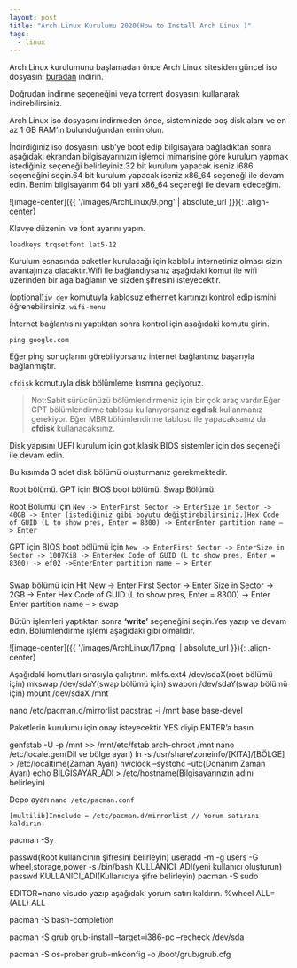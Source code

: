 ```yaml
---
layout: post
title: "Arch Linux Kurulumu 2020(How to Install Arch Linux )"
tags:
  - linux
---
```


Arch Linux kurulumunu başlamadan önce Arch Linux sitesiden güncel iso dosyasını [buradan](https://www.archlinux.org/download/) indirin.

Doğrudan indirme seçeneğini veya torrent dosyasını kullanarak indirebilirsiniz.

Arch Linux iso dosyasını indirmeden önce, sisteminizde boş disk alanı ve en az 1 GB RAM’in bulunduğundan emin olun.

İndirdiğiniz iso dosyasını usb’ye boot edip bilgisayara bağladıktan sonra aşağıdaki ekrandan bilgisayarınızın işlemci mimarisine göre kurulum yapmak istediğiniz seçeneği belirleyiniz.32 bit kurulum yapacak iseniz i686 seçeneğini seçin.64 bit kurulum yapacak iseniz x86_64 seçeneği ile devam edin. Benim bilgisayarım 64 bit yani x86_64 seçeneği ile devam edeceğim.

![image-center]({{ '/images/ArchLinux/9.png' | absolute_url }}){: .align-center}

Klavye düzenini ve font ayarını yapın.

```
loadkeys trqsetfont lat5-12
```

Kurulum esnasında paketler kurulacağı için kablolu internetiniz olması sizin avantajınıza olacaktır.Wifi ile bağlandıysanız aşağıdaki komut ile wifi üzerinden bir ağa bağlanın ve sizden şifresini isteyecektir.

(optional)`iw dev` komutuyla kablosuz ethernet kartınızı kontrol edip ismini öğrenebilirsiniz.
`wifi-menu`

İnternet bağlantısını yaptıktan sonra kontrol için aşağıdaki komutu girin.

```
ping google.com
```

Eğer ping sonuçlarını görebiliyorsanız internet bağlantınız başarıyla bağlanmıştır.

`cfdisk` komutuyla disk bölümleme kısmına geçiyoruz.

> Not:Sabit sürücünüzü bölümlendirmeniz için bir çok araç vardır.Eğer GPT bölümlendirme tablosu kullanıyorsanız **cgdisk** kullanmanız gerekiyor. Eğer MBR bölümlendirme tablosu ile yapacaksanız da **cfdisk** kullanacaksınız.

Disk yapısını UEFI kurulum için gpt,klasik BIOS sistemler için dos seçeneği ile devam edin.

Bu kısımda 3 adet disk bölümü oluşturmanız gerekmektedir.

Root bölümü.
GPT için BIOS boot bölümü.
Swap Bölümü.

Root Bölümü için
`New -> EnterFirst Sector -> EnterSize in Sector -> 40GB -> Enter (istediğiniz gibi boyutu değiştirebilirsiniz.)Hex Code of GUID (L to show pres, Enter = 8300) -> EnterEnter partition name – > Enter`

GPT için BIOS boot bölümü için
`New -> EnterFirst Sector -> EnterSize in Sector -> 1007KiB -> EnterHex Code of GUID (L to show pres, Enter = 8300) -> ef02 ->EnterEnter partition name – > Enter`

##### 

Swap bölümü için
Hit New -> Enter
First Sector -> Enter
Size in Sector -> 2GB -> Enter
Hex Code of GUID (L to show pres, Enter = 8300) -> Enter
Enter partition name – > swap

Bütün işlemleri yaptıktan sonra **‘write’** seçeneğini seçin.Yes yazıp ve devam edin.
Bölümlendirme işlemi aşağıdaki gibi olmalıdır.

![image-center]({{ '/images/ArchLinux/17.png' | absolute_url }}){: .align-center}

Aşağıdaki komutları sırasıyla çalıştırın.
mkfs.ext4 /dev/sdaX(root bölümü için)
mkswap /dev/sdaY(swap bölümü için)
swapon /dev/sdaY(swap bölümü için)
mount /dev/sdaX /mnt

nano /etc/pacman.d/mirrorlist
pacstrap -i /mnt base base-devel

Paketlerin kurulumu için onay isteyecektir YES diyip ENTER’a basın.

genfstab -U -p /mnt >> /mnt/etc/fstab
arch-chroot /mnt
nano /etc/locale.gen(Dil ve bölge ayarı)
ln -s /usr/share/zoneinfo/[KITA]/[BÖLGE] > /etc/localtime(Zaman Ayarı)
hwclock –systohc –utc(Donanım Zaman Ayarı)
echo BİLGİSAYAR_ADI > /etc/hostname(Bilgisayarınızın adını belirleyin)

Depo ayarı
`nano /etc/pacman.conf`

```
[multilib]Innclude = /etc/pacman.d/mirrorlist // Yorum satırını kaldırın.
```

pacman -Sy

passwd(Root kullanıcının şifresini belirleyin)
useradd -m -g users -G wheel,storage,power -s /bin/bash KULLANICI_ADI(yeni kullanıcı oluşturun)
passwd KULLANICI_ADI(Kullanıcıya şifre belirleyin)
pacman -S sudo



EDITOR=nano visudo yazıp aşağıdaki yorum satırı kaldırın.
%wheel ALL=(ALL) ALL

pacman -S bash-completion

pacman -S grub
grub-install –target=i386-pc –recheck /dev/sda

pacman -S os-prober
grub-mkconfig -o /boot/grub/grub.cfg